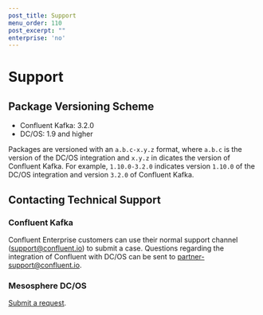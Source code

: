 ```yaml
---
post_title: Support
menu_order: 110
post_excerpt: ""
enterprise: 'no'
---
```


<!-- This source repo for this topic is https://github.com/mesosphere/dcos-commons -->


# Support

<a name="package-versioning-scheme"></a>
## Package Versioning Scheme

- Confluent Kafka: 3.2.0
- DC/OS: 1.9 and higher

Packages are versioned with an `a.b.c-x.y.z` format, where `a.b.c` is the version of the DC/OS integration and `x.y.z` in dicates the version of Confluent Kafka. For example, `1.10.0-3.2.0` indicates version `1.10.0` of the DC/OS integration and version `3.2.0` of Confluent Kafka.

<a name="contacting-technical-support"></a>
## Contacting Technical Support

### Confluent Kafka

Confluent Enterprise customers can use their normal support channel (support@confluent.io) to submit a case. Questions regarding the integration of Confluent with DC/OS can be sent to partner-support@confluent.io.

### Mesosphere DC/OS
[Submit a request](https://support.mesosphere.com/hc/en-us/requests/new).
